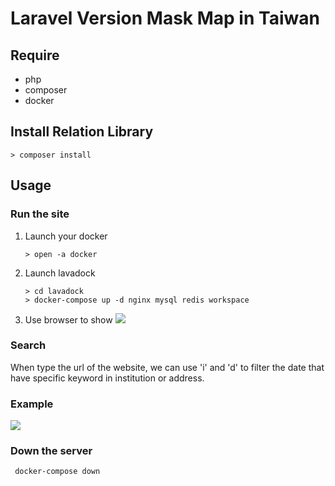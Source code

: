 # Laravel Version Mask Map in Taiwan
## Require
* php
* composer
* docker
## Install Relation Library
```shell
> composer install
```
## Usage
### Run the site
1. Launch your docker
   ```shell
   > open -a docker
   ```
2. Launch lavadock 
   ```shell
   > cd lavadock
   > docker-compose up -d nginx mysql redis workspace
   ```
3. Use browser to show
![](https://i.imgur.com/t5K1gZW.png)


### Search
When type the url of the website, we can use 'i' and 'd' to filter the date that have specific keyword in institution or address.

### Example
![](https://i.imgur.com/Xi7cAgj.png)

### Down the server
```shell
 docker-compose down
```